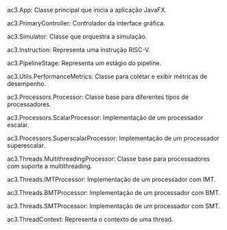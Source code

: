 ac3.App: Classe principal que inicia a aplicação JavaFX.

ac3.PrimaryController: Controlador da interface gráfica.

ac3.Simulator: Classe que orquestra a simulação.

ac3.Instruction: Representa uma instrução RISC-V.

ac3.PipelineStage: Representa um estágio do pipeline.

ac3.Utils.PerformanceMetrics: Classe para coletar e exibir métricas de desempenho.

ac3.Processors.Processor: Classe base para diferentes tipos de processadores.

ac3.Processors.ScalarProcessor: Implementação de um processador escalar.

ac3.Processors.SuperscalarProcessor: Implementação de um processador superescalar.

ac3.Threads.MultithreadingProcessor: Classe base para processadores com suporte a multithreading.

ac3.Threads.IMTProcessor: Implementação de um processador com IMT.

ac3.Threads.BMTProcessor: Implementação de um processador com BMT.

ac3.Threads.SMTProcessor: Implementação de um processador com SMT.

ac3.ThreadContext: Representa o contexto de uma thread.
